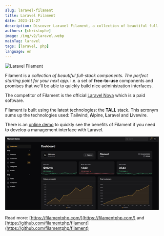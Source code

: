 ```yaml
---
slug: laravel-filament
title: Laravel Filament
date: 2023-11-27
description: Discover Laravel Filament, a collection of beautiful full-stack components for building administration interfaces with the TALL stack. A free alternative to Laravel Nova.
authors: [christophe]
image: /img/v2/laravel.webp
mainTag: laravel
tags: [laravel, php]
language: en
---
```

<!-- cspell:ignore ailwind,lpine,aravel,ivewire -->
![Laravel Filament](/img/v2/laravel.webp)

Filament is a *collection of beautiful full-stack components. The perfect starting point for your next app.* i.e. a set of **free-to-use** components and promises that we'll be able to quickly build nice administration interfaces.

The competitor of Filament is the official [Laravel Nova](https://nova.laravel.com/) which is a paid software.

Filament is built using the latest technologies: the **TALL** stack. This acronym sums up the technologies used: **T**ailwind, **A**lpine, **L**aravel and **L**ivewire.

<!-- truncate -->

There is an [online demo](https://demo.filamentphp.com/) to quickly see the benefits of Filament if you need to develop a management interface with Laravel.

![Filament Demo](./images/filament_demo.jpg)

Read more: [https://filamentphp.com/](https://filamentphp.com/) and [https://github.com/filamentphp/filament](https://github.com/filamentphp/filament)